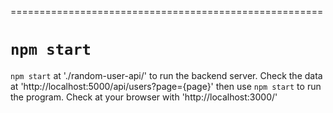 ======================================================
# `npm start`
`npm start` at './random-user-api/' to run the backend server. Check the data at 'http://localhost:5000/api/users?page={page}'
then use `npm start` to run the program. Check at your browser with 'http://localhost:3000/'
